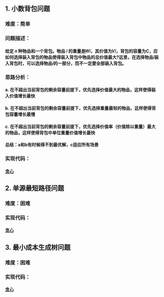 ## 1. 小数背包问题
### 难度：简单
### 问题描述：
#### 给定 𝑛 种物品和一个背包。物品 𝑖 的重量是𝑊𝑖，其价值为𝑉𝑖，背包的容量为C，应如何选择装入背包的物品使得装入背包中物品的总价值最大?这里，在选择物品𝑖装入背包时，可以选择物品𝑖的一部分，而不一定要全部装入背包。
### 思路分析：
#### a. 在不超出当前背包的剩余容量前提下，优先选择价值最大的物品，这样使得装入价值增长最快
#### b. 在不超出当前背包的剩余容量前提下，优先选择重量最轻的物品，这样使得背包容量增长最慢
#### c. 在不超出当前背包的剩余容量前提下，优先选择价值率（价值除以重量）最大的物品，这样使得背包中单位重量价值增长最快
#### 总结：a和b有时候得不到最优解，c适应所有场景
### 实现代码：
#### [贪心](Coding/DecimalPackage/greedy.c)

## 2. 单源最短路径问题
### 难度：困难
### 实现代码：
#### [贪心](Coding/UniSourceMinLen/greedy.c)

## 3. 最小成本生成树问题
### 难度：困难
### 实现代码：
#### [贪心](Coding/GeneTreeMinCost/greedy.c)